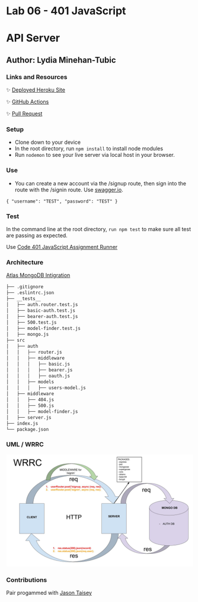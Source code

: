 # Lab 06 - 401 JavaScript

# API Server

## Author: Lydia Minehan-Tubic

### Links and Resources

✨ [Deployed Heroku Site](https://lydia-basic-auth.herokuapp.com/)

✨ [GitHub Actions](https://github.com/LydiaMT/basic-auth/actions)

✨ [Pull Request](https://github.com/LydiaMT/basic-auth/pull/2)


### Setup

- Clone down to your device
- In the root directory, run `npm install` to install node modules
- Run `nodemon` to see your live server via local host in your browser.

### Use

- You can create a new account via the /signup route, then sign into the route with the /signin route. Use [swagger.io](https://inspector.swagger.io/builder). 

```JS
{ "username": "TEST", "password": "TEST" }
```

### Test

In the command line at the root directory, `run npm test` to make sure all test are passing as expected.

Use [Code 401 JavaScript Assignment Runner](https://javascript-401.netlify.app/basic-auth)

### Architecture

[Atlas MongoDB Intigration](https://github.com/codefellows/seattle-301d72/blob/master/README.md)

```git
├── .gitignore
├── .eslintrc.json
├── __tests__
│   ├── auth.router.test.js
│   ├── basic-auth.test.js
│   ├── bearer-auth.test.js
│   ├── 500.test.js
│   ├── model-finder.test.js
│   ├── mongo.js
├── src
│   ├── auth
│   │   ├── router.js
│   │   ├── middleware
│   │   │   ├── basic.js
│   │   │   ├── bearer.js
│   │   │   ├── oauth.js
│   │   ├── models
│   │   │   ├── users-model.js
│   ├── middleware
│   │   ├── 404.js
│   │   ├── 500.js
│   │   ├── model-finder.js
│   ├── server.js
├── index.js
└── package.json
```

### UML / WRRC

![WRRC](wrrcLab05.jpg)

### Contributions 

Pair progammed with [Jason Taisey](https://github.com/JTaisey389)

